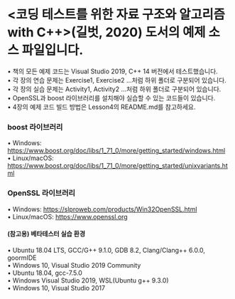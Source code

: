 # <코딩 테스트를 위한 자료 구조와 알고리즘 with C++>(길벗, 2020) 도서의 예제 소스 파일입니다.

•	책의 모든 예제 코드는 Visual Studio 2019, C++ 14 버전에서 테스트했습니다. </br>
•	각 장의 연습 문제는 Exercise1, Exercise2 …처럼 하위 폴더로 구분되어 있습니다. </br>
•	각 장의 실습 문제는 Activity1, Activity2 …처럼 하위 폴더로 구분되어 있습니다. </br>
•	OpenSSL과 boost 라이브러리를 설치해야 실습할 수 있는 코드들이 있습니다. </br>
•	4장의 예제 코드 빌드 방법은 Lesson4의 README.md를 참고하세요. </br>


### boost 라이브러리
•	Windows: https://www.boost.org/doc/libs/1_71_0/more/getting_started/windows.html </br>
•	Linux/macOS: https://www.boost.org/doc/libs/1_71_0/more/getting_started/unixvariants.html </br>


### OpenSSL 라이브러리
•	Windows: https://slproweb.com/products/Win32OpenSSL.html </br>
•	Linux/macOS: https://www.openssl.org </br>


#### (참고용) 베타테스터 실습 환경
•	Ubuntu 18.04 LTS, GCC/G++ 9.1.0, GDB 8.2, Clang/Clang++ 6.0.0, goormIDE </br>
•	Windows 10, Visual Studio 2019 Community </br>
•	Ubuntu 18.04, gcc-7.5.0 </br>
•	Windows Visual Studio 2019, WSL(Ubuntu g++ 9.3.0) </br>
•	Windows 10, Visual Studio 2017 </br>
